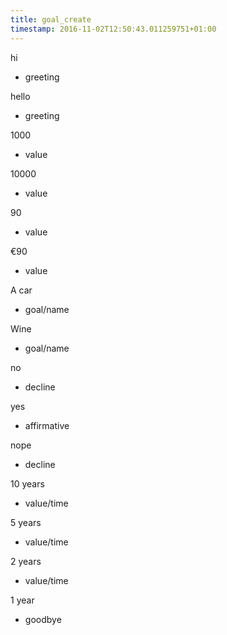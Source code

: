 ```yaml
---
title: goal_create
timestamp: 2016-11-02T12:50:43.011259751+01:00
---
```


hi
* greeting

hello
* greeting

1000
* value

10000
* value

90
* value

€90
* value

A car
* goal/name

Wine
* goal/name

no
* decline

yes
* affirmative

nope
* decline

10 years
* value/time

5 years
* value/time

2 years
* value/time

1 year
* goodbye
